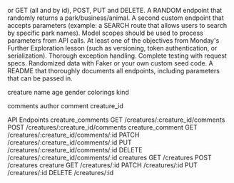 or GET (all and by id), POST, PUT and DELETE.
  A RANDOM endpoint that randomly returns a park/business/animal.
  A second custom endpoint that accepts parameters (example: a SEARCH route that allows users to search by specific park names).
  Model scopes should be used to process parameters from API calls.
  At least one of the objectives from Monday's Further Exploration lesson (such as versioning, token authentication, or serialization).
  Thorough exception handling.
  Complete testing with request specs.
  Randomized data with Faker or your own custom seed code.
  A README that thoroughly documents all endpoints, including parameters that can be passed in.


creature
  name
  age
  gender
  colorings
  kind

comments
  author
  comment
  creature_id

API Endpoints
creature_comments GET    /creatures/:creature_id/comments
                  POST   /creatures/:creature_id/comments
 creature_comment GET    /creatures/:creature_id/comments/:id
                  PATCH  /creatures/:creature_id/comments/:id
                  PUT    /creatures/:creature_id/comments/:id
                  DELETE /creatures/:creature_id/comments/:id
        creatures GET    /creatures
                  POST   /creatures
         creature GET    /creatures/:id
                  PATCH  /creatures/:id
                  PUT    /creatures/:id
                  DELETE /creatures/:id
